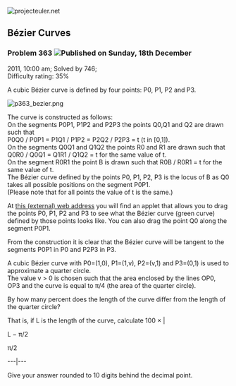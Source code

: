 ![projecteuler.net](images/print_page_logo.png)

## Bézier Curves

### Problem 363 ![](images/icon_info.png)Published on Sunday, 18th December
2011, 10:00 am; Solved by 746;  
Difficulty rating: 35%

A cubic Bézier curve is defined by four points: P0, P1, P2 and P3.

![p363_bezier.png](project/images/p363_bezier.png)

The curve is constructed as follows:  
On the segments P0P1, P1P2 and P2P3 the points Q0,Q1 and Q2 are drawn such
that  
P0Q0 / P0P1 = P1Q1 / P1P2 = P2Q2 / P2P3 = t (t in [0,1]).  
On the segments Q0Q1 and Q1Q2 the points R0 and R1 are drawn such that  
Q0R0 / Q0Q1 = Q1R1 / Q1Q2 = t for the same value of t.  
On the segment R0R1 the point B is drawn such that R0B / R0R1 = t for the same
value of t.  
The Bézier curve defined by the points P0, P1, P2, P3 is the locus of B as Q0
takes all possible positions on the segment P0P1.  
(Please note that for all points the value of t is the same.)

At [this (external) web address](http://home.kpn.nl/hklein/bezier/bezier.html)
you will find an applet that allows you to drag the points P0, P1, P2 and P3
to see what the Bézier curve (green curve) defined by those points looks like.
You can also drag the point Q0 along the segment P0P1.

From the construction it is clear that the Bézier curve will be tangent to the
segments P0P1 in P0 and P2P3 in P3.

A cubic Bézier curve with P0=(1,0), P1=(1,v), P2=(v,1) and P3=(0,1) is used to
approximate a quarter circle.  
The value v &gt; 0 is chosen such that the area enclosed by the lines OP0, OP3
and the curve is equal to π/4 (the area of the quarter circle).

By how many percent does the length of the curve differ from the length of the
quarter circle?

That is, if L is the length of the curve, calculate 100 × |

L − π/2

π/2  
  
---|---  
  
Give your answer rounded to 10 digits behind the decimal point.

  
  

